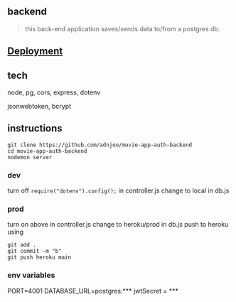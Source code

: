 ## backend

> this back-end application saves/sends data to/from a postgres db.

## [Deployment](https://polar-waters-71760.herokuapp.com/)

## tech

node, pg, cors, express, dotenv

jsonwebtoken, bcrypt

## instructions

```
git clone https://github.com/adnjoo/movie-app-auth-backend
cd movie-app-auth-backend
nodemon server
```

### dev

turn off `require("dotenv").config();` in controller.js
change to local in db.js 

### prod 

turn on above in controller.js
change to heroku/prod in db.js 
push to heroku using 
```
git add . 
git commit -m "b"
git push heroku main
```

### env variables
PORT=4001
DATABASE_URL=postgres:***
jwtSecret = ***